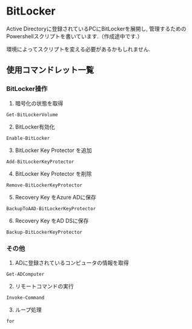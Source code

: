 # BitLocker

Active Directoryに登録されているPCにBitLockerを展開し, 管理するためのPowershellスクリプトを書いています.（作成途中です.）

環境によってスクリプトを変える必要があるかもしれません.

## 使用コマンドレット一覧

### BitLocker操作


1. 暗号化の状態を取得

`Get-BitLockerVolume`


2. BitLocker有効化

`Enable-BitLocker`


3. BitLocker Key Protector を追加

`Add-BitLockerKeyProtector`


4. BitLocker Key Protector を削除

`Remove-BitLockerKeyProtector`


5. Recovery Key をAzure ADに保存

`BackupToAAD-BitLockerKeyProtector`

6. Recovery Key をAD DSに保存

`Backup-BitLockerKeyProtector`


### その他
1. ADに登録されているコンピュータの情報を取得

`Get-ADComputer`


2. リモートコマンドの実行

`Invoke-Command`


3. ループ処理

`for`

